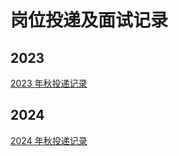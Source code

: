 # 岗位投递及面试记录

## 2023

[2023 年秋投递记录](https://docs.qq.com/sheet/DWUxjRklMenZxVG5q?tab=BB08J2)

## 2024

[2024 年秋投递记录](https://docs.qq.com/sheet/DWUxjRklMenZxVG5q?tab=6r4h36)
